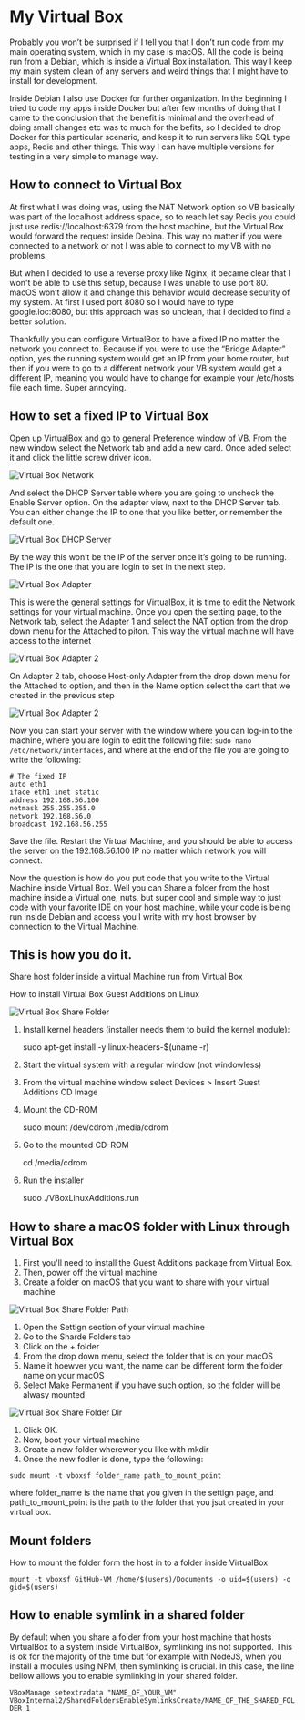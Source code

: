 # My Virtual Box

Probably you won’t be surprised if I tell you that I don’t run code from my main operating system, which in my case is macOS. All the code is being run from a Debian, which is inside a Virtual Box installation. This way I keep my main system clean of any servers and weird things that I might have to install for development.

Inside Debian I also use Docker for further organization. In the beginning I tried to code my apps inside Docker but after few months of doing that I came to the conclusion that the benefit is minimal and the overhead of doing small changes etc was to much for the befits, so I decided to drop Docker for this particular scenario, and keep it to run servers like SQL type apps, Redis and other things. This way I can have multiple versions for testing in a very simple to manage way.

## How to connect to Virtual Box

At first what I was doing was, using the NAT Network option so VB basically was part of the localhost address space, so to reach let say Redis you could just use redis://localhost:6379 from the host machine, but the Virtual Box would forward the request inside Debina. This way no matter if you were connected to a network or not I was able to connect to my VB with no problems.

But when I decided to use a reverse proxy like Nginx, it became clear that I won't be able to use this setup, because I was unable to use port 80. macOS won’t allow it and change this behavior would decrease security of my system. At first I used port 8080 so I would have to type google.loc:8080, but this approach was so unclean, that I decided to find a better solution.

Thankfully you can configure VirtualBox to have a fixed IP no matter the network you connect to. Because if you were to use the “Bridge Adapter” option, yes the running system would get an IP from your home router, but then if you were to go to a different network your VB system would get a different IP, meaning you would have to change for example your /etc/hosts file each time. Super annoying.

## How to set a fixed IP to Virtual Box

Open up VirtualBox and go to general Preference window of VB. From the new window select the Network tab and add a new card. Once aded select it and click the little screw driver icon.

![Virtual Box Network](https://raw.githubusercontent.com/davidgatti/my-development-setup/master/04_virtual_box/images/1.png)

And select the DHCP Server table where you are going to uncheck the Enable Server option. On the adapter view, next to the DHCP Server tab. You can either change the IP to one that you like better, or remember the default one.

![Virtual Box DHCP Server](https://raw.githubusercontent.com/davidgatti/my-development-setup/master/04_virtual_box/images/2.png)

By the way this won’t be the IP of the server once it’s going to be running. The IP is the one that you are login to set in the next step.

![Virtual Box Adapter](https://raw.githubusercontent.com/davidgatti/my-development-setup/master/04_virtual_box/images/3.png)

This is were the general settings for VirtualBox, it is time to edit the Network settings for your virtual machine. Once you open the setting page, to the Network tab, select the Adapter 1 and select the NAT option from the drop down menu for the Attached to piton. This way the virtual machine will have access to the internet

![Virtual Box Adapter 2](https://raw.githubusercontent.com/davidgatti/my-development-setup/master/04_virtual_box/images/4.png)

On Adapter 2 tab, choose Host-only Adapter from the drop down menu for the Attached to option, and then in the Name option select the cart that we created in the previous step

![Virtual Box Adapter 2](https://raw.githubusercontent.com/davidgatti/my-development-setup/master/04_virtual_box/images/5.png)

Now you can start your server with the window where you can log-in to the machine, where you are login to edit the following file: `sudo nano /etc/network/interfaces`, and where at the end of the file you are going to write the following:

```
# The fixed IP
auto eth1
iface eth1 inet static
address 192.168.56.100
netmask 255.255.255.0
network 192.168.56.0
broadcast 192.168.56.255
```

Save the file. Restart the Virtual Machine, and you should be able to access the server on the 192.168.56.100 IP no matter which network you will connect.

Now the question is how do you put code that you write to the Virtual Machine inside Virtual Box. Well you can Share a folder from the host machine inside a Virtual one, nuts, but super cool and simple way to just code with your favorite IDE on your host machine, while your code is being run inside Debian and access you I write with my host browser by connection to the Virtual Machine.

## This is how you do it.

Share host folder inside a virtual Machine run from Virtual Box

How to install Virtual Box Guest Additions on Linux

![Virtual Box Share Folder](https://raw.githubusercontent.com/davidgatti/my-development-setup/master/04_virtual_box/images/6.png)

1. Install kernel headers (installer needs them to build the kernel module):

	sudo apt-get install -y linux-headers-$(uname -r)

1. Start the virtual system with a regular window (not windowless)
1. From the virtual machine window select Devices > Insert Guest Additions CD Image
1. Mount the CD-ROM

	sudo mount /dev/cdrom /media/cdrom

1. Go to the mounted CD-ROM

	cd /media/cdrom

1. Run the installer

	sudo ./VBoxLinuxAdditions.run

## How to share a macOS folder with Linux through Virtual Box

1. First you'll need to install the Guest Additions package from Virtual Box.
1. Then, power off the virtual machine
1. Create a folder on macOS that you want to share with your virtual machine

![Virtual Box Share Folder Path](https://raw.githubusercontent.com/davidgatti/my-development-setup/master/04_virtual_box/images/7.png)

1. Open the Settign section of your virtual machine
1. Go to the Sharde Folders tab
1. Click on the + folder
1. From the drop down menu, select the folder that is on your macOS
1. Name it hoewver you want, the name can be different form the folder name on your macOS
1. Select Make Permanent if you have such option, so the folder will be alwasy mounted

![Virtual Box Share Folder Dir](https://raw.githubusercontent.com/davidgatti/my-development-setup/master/04_virtual_box/images/8.png)

1. Click OK.
1. Now, boot your virtual machine
1. Create a new folder wherewer you like with mkdir
1. Once the new fodler is done, type the following:

`sudo mount -t vboxsf folder_name path_to_mount_point`

where folder_name is the name that you given in the settign page, and path_to_mount_point is the path to the folder that you jsut created in your virtual box.

## Mount folders

How to mount the folder form the host in to a folder inside VirtualBox

`mount -t vboxsf GitHub-VM /home/$(users)/Documents -o uid=$(users) -o gid=$(users)`

## How to enable symlink in a shared folder

By default when you share a folder from your host machine that hosts VirtualBox to a system inside VirtualBox, symlinking ins not supported. This is ok for the majority of the time but for example with NodeJS, when you install a modules using NPM, then symlinking is crucial. In this case, the line bellow allows you to enable symlinking in your shared folder.

`VBoxManage setextradata "NAME_OF_YOUR_VM" VBoxInternal2/SharedFoldersEnableSymlinksCreate/NAME_OF_THE_SHARED_FOLDER 1`